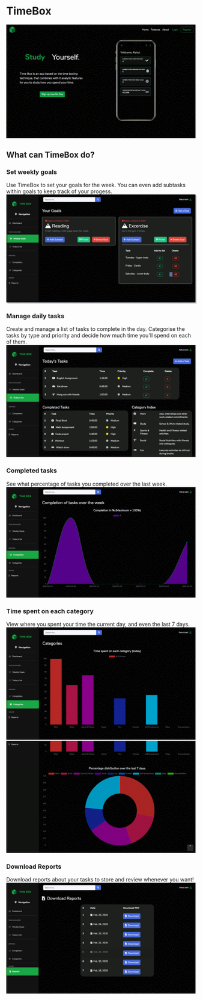 # TimeBox
  <img src="demo/intro.gif">

## What can TimeBox do?

### Set weekly goals
Use TimeBox to set your goals for the week. You can even add subtasks within goals to keep track of your progess.
<img src="demo/goals.png" style="box-shadow: 3px 3px 1px #ccc; height=100px">
### Manage daily tasks
Create and manage a list of tasks to complete in the day. Categorise the tasks by type and priority and decide how much time you'll spend on each of them.
<img src="demo/today.png">
### Completed tasks
See what percentage of tasks you completed over the last week.
<img src="demo/completion.png">
### Time spent on each category
View where you spent your time the current day, and even the last 7 days.
<img src="demo/category1.png">
<img src="demo/category2.png">
### Download Reports
Download reports about your tasks to store and review whenever you want!
<img src="demo/reports.png">
